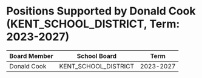 # Positions Supported by Donald Cook (KENT_SCHOOL_DISTRICT, Term: 2023-2027)

| Board Member | School Board | Term |
|--------------|--------------|------|
| Donald Cook | KENT_SCHOOL_DISTRICT | 2023-2027 |

